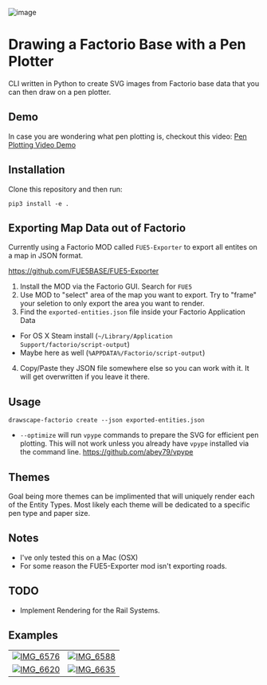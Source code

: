 ![image](https://github.com/user-attachments/assets/864cb82c-6635-427b-becb-f5e34a0d75ef)


# Drawing a Factorio Base with a Pen Plotter
CLI written in Python to create SVG images from Factorio base data that you can then draw on a pen plotter.

## Demo
In case you are wondering what pen plotting is, checkout this video: [Pen Plotting Video Demo](https://www.youtube.com/shorts/DEY43r4u00o)

## Installation

Clone this repository and then run:

```
pip3 install -e .
```

## Exporting Map Data out of Factorio
Currently using a Factorio MOD called `FUE5-Exporter` to export all entites on a map in JSON format. 

https://github.com/FUE5BASE/FUE5-Exporter

1) Install the MOD via the Factorio GUI. Search for `FUE5`
2) Use MOD to "select" area of the map you want to export. Try to "frame" your seletion to only export the area you want to render. 
3) Find the `exported-entities.json` file inside your Factorio Application Data
  - For OS X Steam install (`~/Library/Application Support/factorio/script-output`)
  - Maybe here as well (`%APPDATA%/Factorio/script-output`)
4) Copy/Paste they JSON file somewhere else so you can work with it. It will get overwritten if you leave it there. 

## Usage

```
drawscape-factorio create --json exported-entities.json
```

- `--optimize` will run `vpype` commands to prepare the SVG for efficient pen plotting. This will not work unless you already have `vpype` installed via the command line. https://github.com/abey79/vpype

## Themes
Goal being more themes can be implimented that will uniquely render each of the Entity Types. Most likely each theme will be dedicated to a specific pen type and paper size. 

## Notes
- I've only tested this on a Mac (OSX)
- For some reason the FUE5-Exporter mod isn't exporting roads. 

## TODO
- Implement Rendering for the Rail Systems. 

## Examples
<table>
  <tr>
    <td><a href="https://github.com/user-attachments/assets/dc106066-e577-492f-ab55-cf9106614c2b" target="_blank"><img src="https://github.com/user-attachments/assets/dc106066-e577-492f-ab55-cf9106614c2b" alt="IMG_6576" ></a></td>
    <td><a href="https://github.com/user-attachments/assets/531cc4e8-3f67-429a-ab2d-f6c93de927ec" target="_blank"><img src="https://github.com/user-attachments/assets/531cc4e8-3f67-429a-ab2d-f6c93de927ec" alt="IMG_6588" ></a></td>
  </tr>
  <tr>
    <td><a href="https://github.com/user-attachments/assets/36f47d8d-ff88-45b0-9943-ecaa87a545a5" target="_blank"><img src="https://github.com/user-attachments/assets/36f47d8d-ff88-45b0-9943-ecaa87a545a5" alt="IMG_6620" ></a></td>
    <td><a href="https://github.com/user-attachments/assets/f2324abc-e2d2-4873-a882-350a80342469" target="_blank"><img src="https://github.com/user-attachments/assets/f2324abc-e2d2-4873-a882-350a80342469" alt="IMG_6635" ></a></td>
  </tr>
</table>
